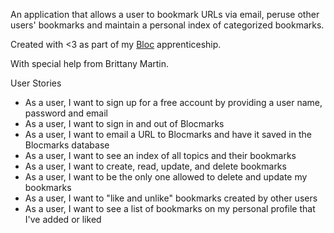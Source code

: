 An application that allows a user to bookmark URLs via email, peruse other users' bookmarks and maintain a personal index of categorized bookmarks.

Created with <3 as part of my [Bloc](http://www.bloc.io) apprenticeship.

With special help from Brittany Martin.

User Stories

<ul>
<li>As a user, I want to sign up for a free account by providing a user name, password and email</li>
<li>As a user, I want to sign in and out of Blocmarks</li>
<li>As a user, I want to email a URL to Blocmarks and have it saved in the Blocmarks database</li>
<li>As a user, I want to see an index of all topics and their bookmarks</li>
<li>As a user, I want to create, read, update, and delete bookmarks</li>
<li>As a user, I want to be the only one allowed to delete and update my bookmarks</li>
<li>As a user, I want to "like and unlike" bookmarks created by other users</li>
<li>As a user, I want to see a list of bookmarks on my personal profile that I've added or liked</li>
</ul>

